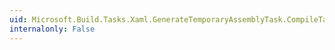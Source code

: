 ```yaml
---
uid: Microsoft.Build.Tasks.Xaml.GenerateTemporaryAssemblyTask.CompileTargetName
internalonly: False
---
```

